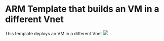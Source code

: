 # ARM Template that builds an VM in a different Vnet
This template deploys an VM in a different Vnet
<a href="https://portal.azure.com/#create/Microsoft.Template/uri/https%3A%2F%2Fraw.githubusercontent.com%2Framjesus%2Fazure%2Fmaster%2Fnew-Vm%2Fnewvm.json" target="_blank">
<img src="https://aka.ms/deploytoazurebutton"/>
</a>
